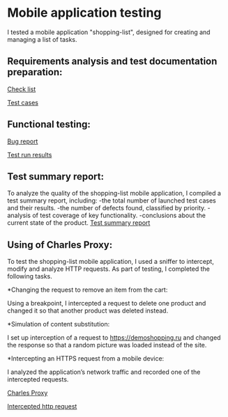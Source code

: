 # Mobile application testing
I tested a mobile application "shopping-list", designed for creating and managing a list of tasks.

## Requirements analysis and test documentation preparation:

[Check list](https://docs.google.com/spreadsheets/d/1ZDBFI9ZM9S9ehtDhM_fdagTEnRy36m8_UTYZ_KH_eWE/edit?usp=sharing)

[Test cases](https://github.com/KseniiaPetrova923/mobile/blob/main/test_cases.pdf)

## Functional testing:

[Bug report](https://github.com/KseniiaPetrova923/mobile/blob/main/Issues.xlsx)

[Test run results](https://github.com/KseniiaPetrova923/mobile/blob/main/test_run.pdf)

## Test summary report:
To analyze the quality of the shopping-list mobile application, I compiled a test summary report, including:
-the total number of launched test cases and their results.
-the number of defects found, classified by priority.
-analysis of test coverage of key functionality.
-conclusions about the current state of the product.
[Test summary report ](https://github.com/KseniiaPetrova923/mobile/blob/main/Test%20Summary%20Report.pdf)

## Using of Charles Proxy:
To test the shopping-list mobile application, I used a sniffer to intercept, modify and analyze HTTP requests. As part of testing, I completed the following tasks.

*Changing the request to remove an item from the cart:

Using a breakpoint, I intercepted a request to delete one product and changed it so that another product was deleted instead.

*Simulation of content substitution:

I set up interception of a request to https://demoshopping.ru and changed the response so that a random picture was loaded instead of the site.

*Intercepting an HTTPS request from a mobile device:

I analyzed the application’s network traffic and recorded one of the intercepted requests.

[Charles Proxy](https://github.com/KseniiaPetrova923/mobile/blob/main/Charles%20proxy.mov)

[Intercepted http request](https://github.com/KseniiaPetrova923/mobile/blob/main/http%20request.png)


